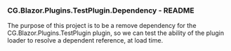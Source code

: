 
### CG.Blazor.Plugins.TestPlugin.Dependency - README

The purpose of this project is to be a remove dependency for the CG.Blazor.Plugins.TestPlugin plugin, so we can test the ability of the plugin loader to resolve a dependent reference, at load time.

